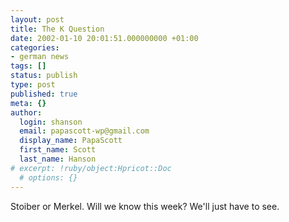 ```yaml
---
layout: post
title: The K Question
date: 2002-01-10 20:01:51.000000000 +01:00
categories:
- german news
tags: []
status: publish
type: post
published: true
meta: {}
author:
  login: shanson
  email: papascott-wp@gmail.com
  display_name: PapaScott
  first_name: Scott
  last_name: Hanson
# excerpt: !ruby/object:Hpricot::Doc
  # options: {}
---
```

<p>Stoiber or Merkel. Will we know this week? We'll just have to see.</p>
